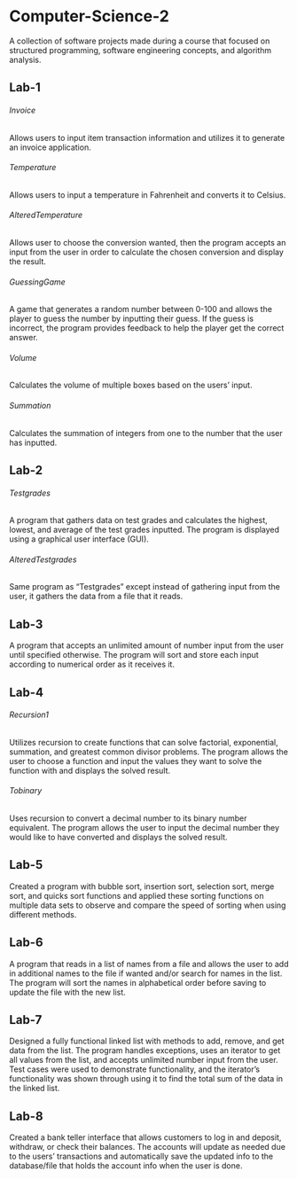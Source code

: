 # Computer-Science-2
 A collection of software projects made during a course that focused on structured programming, software engineering concepts, and algorithm analysis. 

## Lab-1
###### Invoice
Allows users to input  item transaction information and utilizes it to generate an invoice application. 
###### Temperature
Allows users to input a temperature in Fahrenheit and converts it to Celsius. 
###### AlteredTemperature 
Allows user to choose the conversion wanted, then the program accepts an input from the user in order to calculate the chosen conversion and display the result. 
###### GuessingGame
A game that generates a random number between 0-100 and allows the player to guess the number by inputting their guess. If the guess is incorrect, the program provides feedback to help the player get the correct answer. 
###### Volume
Calculates the volume of multiple boxes based on the users’ input. 
###### Summation
Calculates the summation of integers from one to the number that the user has inputted. 

## Lab-2 
###### Testgrades
A program that gathers data on test grades and calculates the highest, lowest, and average of the test grades inputted. The program is displayed using a graphical user interface (GUI). 
###### AlteredTestgrades 
Same program as “Testgrades” except instead of gathering input from the user, it gathers the data from a file that it reads. 

## Lab-3
A program that accepts an unlimited amount of number input from the user until specified otherwise. The program will sort and store each input according to numerical order as it receives it. 

## Lab-4 
###### Recursion1
Utilizes recursion to create functions that can solve factorial, exponential, summation, and greatest common divisor problems. The program allows the user to choose a function and input the values they want to solve the function with and displays the solved result. 

###### Tobinary 
Uses recursion to convert a decimal number to its binary number equivalent. The program allows the user to input the decimal number they would like to have converted and displays the solved result. 

## Lab-5 
Created a program with bubble sort, insertion sort, selection sort, merge sort, and quicks sort functions and applied these sorting functions on multiple data sets to observe and compare the speed of sorting when using different methods. 

## Lab-6
A program that reads in a list of names from a file and allows the user to add in additional names to the file if wanted and/or search for names in the list. The program will sort the names in alphabetical order before saving to update the file with the new list.

## Lab-7
Designed a fully functional linked list with methods to add, remove, and get data from the list. The program handles exceptions, uses an iterator to get all values from the list, and accepts unlimited number input from the user. Test cases were used to demonstrate functionality, and the iterator’s functionality was shown through using it to find the total sum of the data in the linked list. 

## Lab-8
Created a bank teller interface that allows customers to log in and deposit, withdraw, or check their balances. The accounts will update as needed due to the users’ transactions and automatically save the updated info to the database/file that holds the account info when the user is done. 
